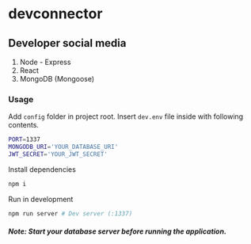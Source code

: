 # devconnector

## Developer social media

1. Node - Express
1. React
1. MongoDB (Mongoose)

### Usage

Add `config` folder in project root. Insert `dev.env` file inside with following contents.

```bash
PORT=1337
MONGODB_URI='YOUR_DATABASE_URI'
JWT_SECRET='YOUR_JWT_SECRET'
```

Install dependencies

```bash
npm i
```

Run in development

```bash
npm run server # Dev server (:1337)
```

##### Note: Start your database server before running the application.
